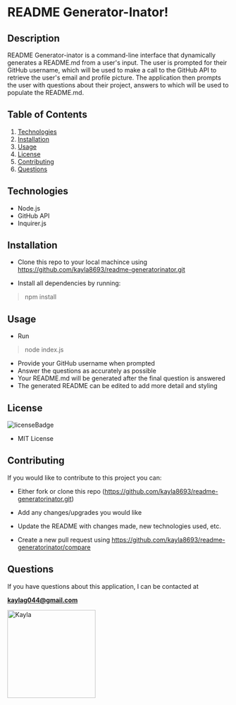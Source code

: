 
# README Generator-Inator!

## Description
README Generator-inator is a command-line interface that dynamically generates a README.md from a user's input. The user is prompted for their GitHub username, which will be used to make a call to the GitHub API to retrieve the user's email and profile picture. The application then prompts the user with questions about their project, answers to which will be used to populate the README.md.

## Table of Contents
1. [Technologies](#technologies)
1. [Installation](#installation)
2. [Usage](#usage)
3. [License](#license)
4. [Contributing](#contributing)
5. [Questions](#questions)

## Technologies
<p id="technologies"></p>

- Node.js
- GitHub API
- Inquirer.js

## Installation
<p id='installation'></p>

- Clone this repo to your local machince using https://github.com/kayla8693/readme-generatorinator.git

- Install all dependencies by running:

>npm install

## Usage
<p id='usage'></p>

- Run

>node index.js

- Provide your GitHub username when prompted
- Answer the questions as accurately as possible
- Your README.md will be generated after the final question is answered
- The generated README can be edited to add more detail and styling

## License
<p id='license'></p>
<img alt='licenseBadge' src='https://img.shields.io/badge/License-MIT License-BLUE'>

- MIT License

## Contributing
<p id='contributing'></p>

If you would like to contribute to this project you can:

- Either fork or clone this repo (https://github.com/kayla8693/readme-generatorinator.git)

- Add any changes/upgrades you would like

- Update the README with changes made, new technologies used, etc.

- Create a new pull request using https://github.com/kayla8693/readme-generatorinator/compare

## Questions
<p id='questions'></p>
If you have questions about this application, I can be contacted at 

**kaylag044@gmail.com**

<img src="https://avatars3.githubusercontent.com/u/56415756?v=4" alt="Kayla" style='width: 200px; height: 200px;'>

